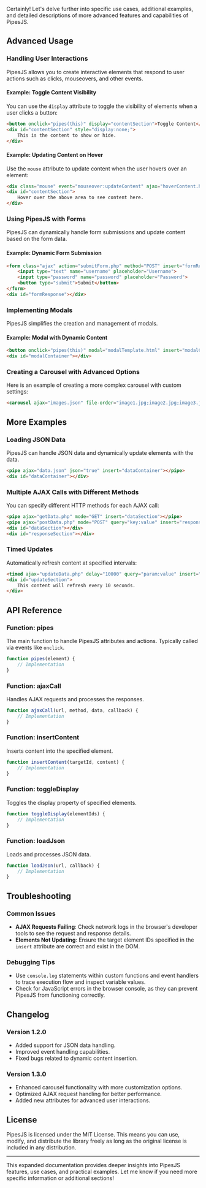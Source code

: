 Certainly! Let's delve further into specific use cases, additional examples, and detailed descriptions of more advanced features and capabilities of PipesJS.

## Advanced Usage

### Handling User Interactions

PipesJS allows you to create interactive elements that respond to user actions such as clicks, mouseovers, and other events.

#### Example: Toggle Content Visibility

You can use the `display` attribute to toggle the visibility of elements when a user clicks a button:

```html
<button onclick="pipes(this)" display="contentSection">Toggle Content</button>
<div id="contentSection" style="display:none;">
    This is the content to show or hide.
</div>
```

#### Example: Updating Content on Hover

Use the `mouse` attribute to update content when the user hovers over an element:

```html
<div class="mouse" event="mouseover:updateContent" ajax="hoverContent.html" insert="contentSection"></div>
<div id="contentSection">
    Hover over the above area to see content here.
</div>
```

### Using PipesJS with Forms

PipesJS can dynamically handle form submissions and update content based on the form data.

#### Example: Dynamic Form Submission

```html
<form class="ajax" action="submitForm.php" method="POST" insert="formResponse">
    <input type="text" name="username" placeholder="Username">
    <input type="password" name="password" placeholder="Password">
    <button type="submit">Submit</button>
</form>
<div id="formResponse"></div>
```

### Implementing Modals

PipesJS simplifies the creation and management of modals.

#### Example: Modal with Dynamic Content

```html
<button onclick="pipes(this)" modal="modalTemplate.html" insert="modalContainer">Open Modal</button>
<div id="modalContainer"></div>
```

### Creating a Carousel with Advanced Options

Here is an example of creating a more complex carousel with custom settings:

```html
<carousel ajax="images.json" file-order="image1.jpg;image2.jpg;image3.jpg" delay="5000" id="customCarousel" insert="carouselContainer" height="300" width="500" boxes="5" auto="true" vertical="false"></carousel>
```

## More Examples

### Loading JSON Data

PipesJS can handle JSON data and dynamically update elements with the data.

```html
<pipe ajax="data.json" json="true" insert="dataContainer"></pipe>
<div id="dataContainer"></div>
```

### Multiple AJAX Calls with Different Methods

You can specify different HTTP methods for each AJAX call:

```html
<pipe ajax="getData.php" mode="GET" insert="dataSection"></pipe>
<pipe ajax="postData.php" mode="POST" query="key:value" insert="responseSection"></pipe>
<div id="dataSection"></div>
<div id="responseSection"></div>
```

### Timed Updates

Automatically refresh content at specified intervals:

```html
<timed ajax="updateData.php" delay="10000" query="param:value" insert="updateSection"></timed>
<div id="updateSection">
    This content will refresh every 10 seconds.
</div>
```

## API Reference

### Function: pipes

The main function to handle PipesJS attributes and actions. Typically called via events like `onclick`.

```javascript
function pipes(element) {
    // Implementation
}
```

### Function: ajaxCall

Handles AJAX requests and processes the responses.

```javascript
function ajaxCall(url, method, data, callback) {
    // Implementation
}
```

### Function: insertContent

Inserts content into the specified element.

```javascript
function insertContent(targetId, content) {
    // Implementation
}
```

### Function: toggleDisplay

Toggles the display property of specified elements.

```javascript
function toggleDisplay(elementIds) {
    // Implementation
}
```

### Function: loadJson

Loads and processes JSON data.

```javascript
function loadJson(url, callback) {
    // Implementation
}
```

## Troubleshooting

### Common Issues

- **AJAX Requests Failing**: Check network logs in the browser's developer tools to see the request and response details.
- **Elements Not Updating**: Ensure the target element IDs specified in the `insert` attribute are correct and exist in the DOM.

### Debugging Tips

- Use `console.log` statements within custom functions and event handlers to trace execution flow and inspect variable values.
- Check for JavaScript errors in the browser console, as they can prevent PipesJS from functioning correctly.

## Changelog

### Version 1.2.0

- Added support for JSON data handling.
- Improved event handling capabilities.
- Fixed bugs related to dynamic content insertion.

### Version 1.3.0

- Enhanced carousel functionality with more customization options.
- Optimized AJAX request handling for better performance.
- Added new attributes for advanced user interactions.

## License

PipesJS is licensed under the MIT License. This means you can use, modify, and distribute the library freely as long as the original license is included in any distribution.

---

This expanded documentation provides deeper insights into PipesJS features, use cases, and practical examples. Let me know if you need more specific information or additional sections!